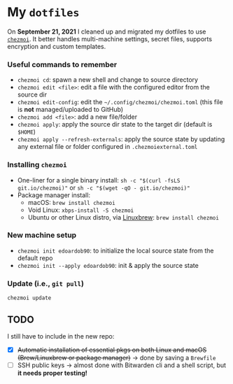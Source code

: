 # My `dotfiles`

On **September 21, 2021** I cleaned up and migrated my dotfiles to use [`chezmoi`](https://github.com/twpayne/chezmoi). It better handles multi-machine settings, secret files, supports encryption and custom templates.

### Useful commands to remember

- `chezmoi cd`: spawn a new shell and change to source directory
- `chezmoi edit <file>`: edit a file with the configured editor from the source dir
- `chezmoi edit-config`: edit the `~/.config/chezmoi/chezmoi.toml` (this file is **not** managed/uploaded to GitHub)
- `chezmoi add <file>`: add a new file/folder
- `chezmoi apply`: apply the source dir state to the target dir (default is `$HOME`)
- `chezmoi apply --refresh-externals`: apply the source state by updating any external file or folder configured in `.chezmoiexternal.toml`

### Installing `chezmoi`

- One-liner for a single binary install: `sh -c "$(curl -fsLS git.io/chezmoi)"` or `sh -c "$(wget -qO - git.io/chezmoi)"`
- Package manager install:
   - macOS: `brew install chezmoi`
   - Void Linux: `xbps-install -S chezmoi`
   - Ubuntu or other Linux distro, via [Linuxbrew](https://docs.brew.sh/Homebrew-on-Linux): `brew install chezmoi`

### New machine setup

- `chezmoi init edoardob90`: to initialize the local source state from the default repo
- `chezmoi init --apply edoardob90`: init & apply the source state

### Update (i.e., `git pull`)

`chezmoi update`

## TODO

I still have to include in the new repo:

- [x] ~~Automatic installation of essential pkgs on both Linux and macOS (Brew/Linuxbrew or package manager)~~ → done by saving a `Brewfile`
- [ ] SSH public keys → almost done with Bitwarden cli and a shell script, but **it needs proper testing!**
